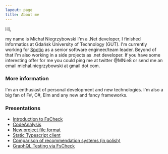 ```yaml
---
layout: page
title: About me
---
```


Hi,

my name is Michał Niegrzybowski I'm a .Net developer, I finished Informatics at Gdańsk University of Technology (GUT).
I'm currently working for [Spotio](https://spotio.com/) as a senior software engineer/team leader. Beyond of that I'm also working in a side projects as .net developer. If you have some interesting offer for me you could ping me at twitter @MNie8 or send me an email michal.niegrzybowski at gmail dot com.

### More information

I'm an enthusiast of personal development and new technologies. I'm also a big fan of F#, C#, Elm and any new and fancy frameworks.

### Presentations

* [Introduction to FsCheck](https://www.mnie.me/FsCheckIntroduction/index)
* [CodeAnalysis](https://www.mnie.me)
* [New project file format](https://www.mnie.me/CsProjMigration/index#/)
* [Static Typescript client](https://www.mnie.me/StaticTypescriptClient/index#/)
* [Comparison of recommendation systems (in polish)](https://www.mnie.me/MasterThesis/#/)
* [GraphQL Testing via FsCheck](https://www.mnie.me/GraphQLFsCheckPresentation/#/)
